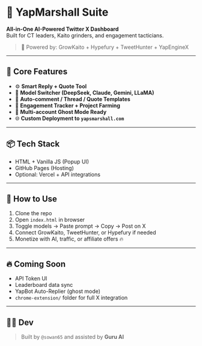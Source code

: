 # 🚀 YapMarshall Suite

**All-in-One AI-Powered Twitter X Dashboard**  
Built for CT leaders, Kaito grinders, and engagement tacticians.

> 🔌 Powered by: GrowKaito + Hypefury + TweetHunter + YapEngineX

---

## 🧰 Core Features

- ⚙️ **Smart Reply + Quote Tool**
- 🧠 **Model Switcher (DeepSeek, Claude, Gemini, LLaMA)**
- 💬 **Auto-comment / Thread / Quote Templates**
- 🎯 **Engagement Tracker + Project Farming**
- 🔁 **Multi-account Ghost Mode Ready**
- 🌐 **Custom Deployment to `yapsmarshall.com`**

---

## 📦 Tech Stack

- HTML + Vanilla JS (Popup UI)
- GitHub Pages (Hosting)
- Optional: Vercel + API integrations

---

## 🔌 How to Use

1. Clone the repo  
2. Open `index.html` in browser  
3. Toggle models → Paste prompt → Copy → Post on X  
4. Connect GrowKaito, TweetHunter, or Hypefury if needed  
5. Monetize with AI, traffic, or affiliate offers 🔥

---

## 🔥 Coming Soon

- API Token UI
- Leaderboard data sync
- YapBot Auto-Replier (ghost mode)
- `chrome-extension/` folder for full X integration

---

## 🧑‍💻 Dev

> Built by `@sowan65` and assisted by **Guru AI**
